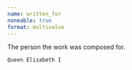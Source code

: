 ```yaml
---
name: written_for
noneable: true
format: multivalue
---
```

The person the work was composed for.

```
Queen Elizabeth I
```

